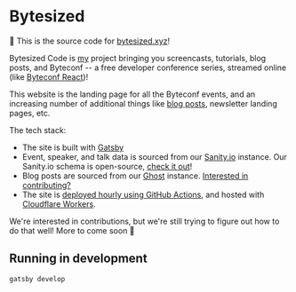# Bytesized

👋 This is the source code for [bytesized.xyz](https://www.bytesized.xyz)!

Bytesized Code is [my](https://www.bytesized.xyz) project bringing you screencasts, tutorials, blog posts, and Byteconf -- a free developer conference series, streamed online (like [Byteconf React](https://www.bytesized.xyz/react-2018))!

This website is the landing page for all the Byteconf events, and an increasing number of additional things like [blog posts](https://www.bytesized.xyz), newsletter landing pages, etc.

The tech stack:

- The site is built with [Gatsby](https://gatsbyjs.org)
- Event, speaker, and talk data is sourced from our [Sanity.io](https://sanity.io) instance. Our Sanity.io schema is open-source, [check it out](https://github.com/byteconf/byteconf-sanity-schema)!
- Blog posts are sourced from our [Ghost](https://ghost.org) instance. [Interested in contributing?](https://www.bytesized.xyz/accepting-story-submissions)
- The site is [deployed hourly using GitHub Actions](https://github.com/signalnerve/bytesized/blob/master/.github/workflows/deploy.yml), and hosted with [Cloudflare Workers](https://workers.cloudflare.com).

We're interested in contributions, but we're still trying to figure out how to do that well! More to come soon 👀

## Running in development

`gatsby develop`

